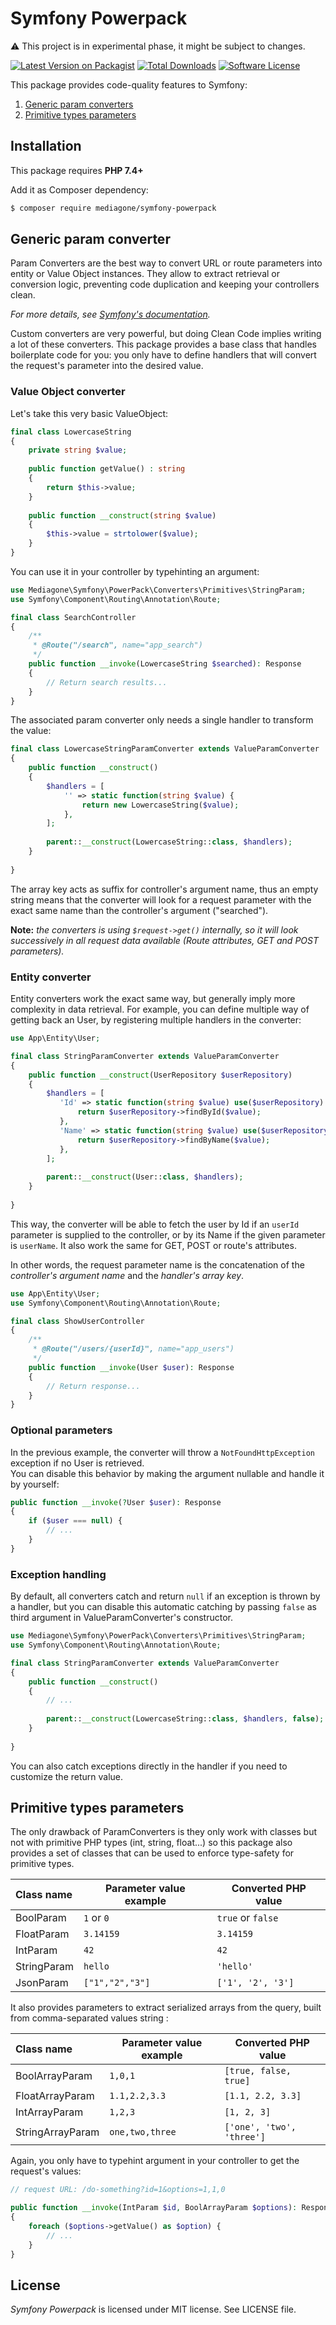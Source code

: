 # Symfony Powerpack
⚠️ This project is in experimental phase, it might be subject to changes.

[![Latest Version on Packagist][ico-version]][link-packagist]
[![Total Downloads][ico-downloads]][link-downloads]
[![Software License][ico-license]](LICENSE)

This package provides code-quality features to Symfony:
1. [Generic param converters](#paramConverters)
2. [Primitive types parameters](#primitiveParameters)


## Installation
This package requires **PHP 7.4+**

Add it as Composer dependency:
```sh
$ composer require mediagone/symfony-powerpack
```


## <a name="paramConverters"></a>Generic param converter
Param Converters are the best way to convert URL or route parameters into entity or Value Object instances. They allow to extract retrieval or conversion logic, preventing code duplication and keeping your controllers clean.

*For more details, see [Symfony's documentation](https://symfony.com/bundles/SensioFrameworkExtraBundle/current/annotations/converters.html).*

Custom converters are very powerful, but doing Clean Code implies writing a lot of these converters. This package provides a base class that handles boilerplate code for you: you only have to define handlers that will convert the request's parameter into the desired value.  


### Value Object converter

Let's take this very basic ValueObject:

```php
final class LowercaseString
{
    private string $value;
    
    public function getValue() : string
    {
        return $this->value;
    }
    
    public function __construct(string $value)
    {
        $this->value = strtolower($value);
    }
}
```

You can use it in your controller by typehinting an argument:

```php
use Mediagone\Symfony\PowerPack\Converters\Primitives\StringParam;
use Symfony\Component\Routing\Annotation\Route;

final class SearchController
{
    /**
     * @Route("/search", name="app_search")
     */
    public function __invoke(LowercaseString $searched): Response
    {
        // Return search results...
    }
}
```

The associated param converter only needs a single handler to transform the value:

```php
final class LowercaseStringParamConverter extends ValueParamConverter
{
    public function __construct()
    {
        $handlers = [
            '' => static function(string $value) {
                return new LowercaseString($value);
            },
        ];
        
        parent::__construct(LowercaseString::class, $handlers);
    }
    
}
```
The array key acts as suffix for controller's argument name, thus an empty string means that the converter will look for a request parameter with the exact same name than the controller's argument ("searched").

**Note:** *the converters is using `$request->get()` internally, so it will look successively in all request data available (Route attributes, GET and POST parameters).* 


### Entity converter

Entity converters work the exact same way, but generally imply more complexity in data retrieval.
For example, you can define multiple way of getting back an User, by registering multiple handlers in the converter:

```php
use App\Entity\User;

final class StringParamConverter extends ValueParamConverter
{
    public function __construct(UserRepository $userRepository)
    {
        $handlers = [
           'Id' => static function(string $value) use($userRepository) : ?User {
               return $userRepository->findById($value);
           },
           'Name' => static function(string $value) use($userRepository) : ?User {
               return $userRepository->findByName($value);
           },
        ];
        
        parent::__construct(User::class, $handlers);
    }
    
}
```
This way, the converter will be able to fetch the user by Id if an `userId` parameter is supplied to the controller, or by its Name if the given parameter is `userName`. It also work the same for GET, POST or route's attributes.

In other words, the request parameter name is the concatenation of the *controller's argument name* and the *handler's array key*.
```php
use App\Entity\User;
use Symfony\Component\Routing\Annotation\Route;

final class ShowUserController
{
    /**
     * @Route("/users/{userId}", name="app_users")
     */
    public function __invoke(User $user): Response
    {
        // Return response...
    }
}
```


### Optional parameters

In the previous example, the converter will throw a `NotFoundHttpException` exception if no User is retrieved. \
You can disable this behavior by making the argument nullable and handle it by yourself:

```php
public function __invoke(?User $user): Response
{
    if ($user === null) {
        // ...
    }
}
```

### Exception handling

By default, all converters catch and return `null` if an exception is thrown by a handler, but you can disable this automatic catching by passing `false` as third argument in ValueParamConverter's constructor.

```php
use Mediagone\Symfony\PowerPack\Converters\Primitives\StringParam;
use Symfony\Component\Routing\Annotation\Route;

final class StringParamConverter extends ValueParamConverter
{
    public function __construct()
    {
        // ...
        
        parent::__construct(LowercaseString::class, $handlers, false); // disable exception handling
    }
    
}
```
You can also catch exceptions directly in the handler if you need to customize the return value.


## <a name="primitiveParameters"></a>Primitive types parameters
The only drawback of ParamConverters is they only work with classes but not with primitive PHP types (int, string, float...) so this package also provides a set of classes that can be used to enforce type-safety for primitive types.

| Class name | Parameter value example | Converted PHP value |
|:---|---|---|
| BoolParam | `1` or `0` | `true` or `false` |
| FloatParam |`3.14159` | `3.14159` |
| IntParam | `42` | `42` |
| StringParam | `hello` | `'hello'` |
| JsonParam | `["1","2","3"]` | `['1', '2', '3']` |

It also provides parameters to extract serialized arrays from the query, built from comma-separated values string :

| Class name | Parameter value example | Converted PHP value |
|:---|---|---|
| BoolArrayParam | `1,0,1`  | `[true, false, true]` |
| FloatArrayParam | `1.1,2.2,3.3` | `[1.1, 2.2, 3.3]` |
| IntArrayParam | `1,2,3` | `[1, 2, 3]` |
| StringArrayParam | `one,two,three` | `['one', 'two', 'three']` |

Again, you only have to typehint argument in your controller to get the request's values:
```php
// request URL: /do-something?id=1&options=1,1,0

public function __invoke(IntParam $id, BoolArrayParam $options): Response
{
    foreach ($options->getValue() as $option) {
        // ...
    }
}
```


## License

_Symfony Powerpack_ is licensed under MIT license. See LICENSE file.



[ico-license]: https://img.shields.io/badge/license-MIT-brightgreen.svg
[ico-version]: https://img.shields.io/packagist/v/mediagone/symfony-powerpack.svg
[ico-downloads]: https://img.shields.io/packagist/dt/mediagone/symfony-powerpack.svg

[link-packagist]: https://packagist.org/packages/mediagone/symfony-powerpack
[link-downloads]: https://packagist.org/packages/mediagone/symfony-powerpack
